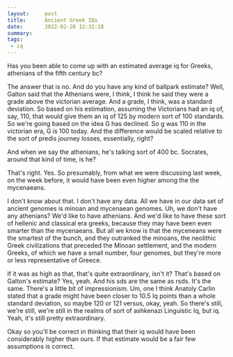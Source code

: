 ```yaml
---
layout:     post
title:      Ancient Greek IQs
date:       2022-02-20 12:32:18
summary:    
tags:
 - iq
---
```


Has you been able to come up with an estimated average iq for Greeks, athenians of the fifth century bc?

The answer that is no. And do you have any kind of ballpark estimate? Well, Galton said that the Athenians were, I think, I think he said they were a grade above the victorian average. And a grade, I think, was a standard deviation. So based on his estimation, assuming the Victorians had an iq of, say, 110, that would give them an iq of 125 by modern sort of 100 standards. So we're going based on the idea G has declined. So g was 110 in the victorian era, G is 100 today. And the difference would be scaled relative to the sort of predis journey losses, essentially, right?

And when we say the athenians, he's talking sort of 400 bc. Socrates, around that kind of time, is he? 

That's right. Yes. So presumably, from what we were discussing last week, on the week before, it would have been even higher among the the mycenaeans. 

I don't know about that. I don't have any data. All we have in our data set of ancient genomes is minoan and mycenaean genomes. Uh, we don't have any athenians? We'd like to have athenians. And we'd like to have these sort of hellenic and classical era greeks, because they may have been even smarter than the mycenaeans. But all we know is that the myceneans were the smartest of the bunch, and they outranked the minoans, the neolithic Greek civilizations that preceded the Minoan settlement, and the modern Greeks, of which we have a small number, four genomes, but they're more or less representative of Greece. 

If it was as high as that, that's quite extraordinary, isn't it? That's based on Galton's estimate? Yes, yeah. And his sds are the same as rsds. It's the same. There's a little bit of impressionism. Um, one I think Anatoly Carlin stated that a grade might have been closer to 10.5 Iq points than a whole standard deviation, so maybe 120 or 121 versus, okay, yeah. So there's still, we're still, we're still in the realms of sort of ashkenazi Linguistic Iq, but iq. Yeah, it's still pretty extraordinary.

Okay so you'll be correct in thinking that their iq would have been considerably higher than ours. If that estimate would be a fair few assumptions is correct.